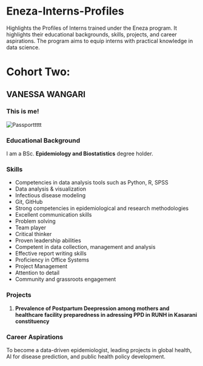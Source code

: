 # Eneza-Interns-Profiles
Highlights the Profiles of Interns trained under the Eneza program. It highlights their educational backgrounds, skills, projects, and career aspirations. The program aims to equip interns with practical knowledge in data science.

# Cohort Two:
## VANESSA WANGARI

### This is me!
![Passporttttt](https://github.com/user-attachments/assets/baa945cb-27c6-4448-a457-424987044796)

### Educational Background
I am a BSc. **Epidemiology and Biostatistics** degree holder.

### Skills
- Competencies in data analysis tools such as Python, R, SPSS
- Data analysis & visualization 
- Infectious disease modeling
- Git, GitHub
- Strong competencies in epidemiological and research methodologies
- Excellent communication skills
- Problem solving
- Team player
- Critical thinker
- Proven leadership abilities
- Competent in data collection, management and analysis
- Effective report writing skills
- Proficiency in Office Systems
- Project Management
- Attention to detail
- Community and grassroots engagement


### Projects
1. **Prevalence of Postpartum Deepression among mothers and healthcare facility preparedness in adressing PPD in RUNH in Kasarani constituency**

### Career Aspirations
To become a data-driven epidemiologist, leading projects in global health, AI for disease prediction, and public health policy development.
